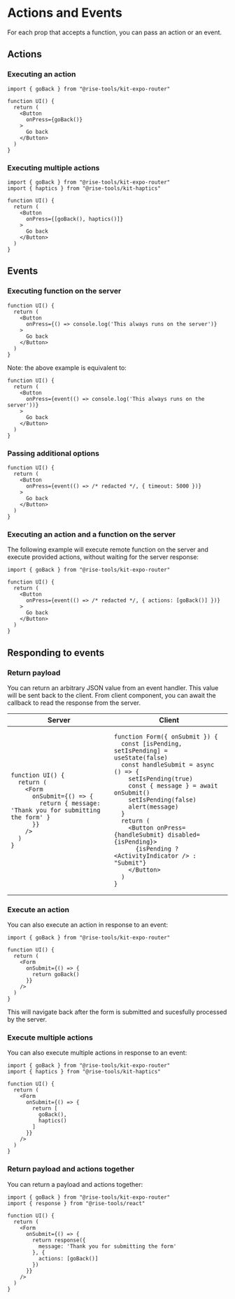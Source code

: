 # Actions and Events

For each prop that accepts a function, you can pass an action or an event.

## Actions

### Executing an action

```tsx
import { goBack } from "@rise-tools/kit-expo-router"

function UI() {
  return (
    <Button
      onPress={goBack()}
    >
      Go back
    </Button>
  )
}
```

### Executing multiple actions

```tsx
import { goBack } from "@rise-tools/kit-expo-router"
import { haptics } from "@rise-tools/kit-haptics"

function UI() {
  return (
    <Button
      onPress={[goBack(), haptics()]}
    >
      Go back
    </Button>
  )
}
```

## Events

### Executing function on the server

```tsx
function UI() {
  return (
    <Button
      onPress={() => console.log('This always runs on the server')}
    >
      Go back
    </Button>
  )
}
```

Note: the above example is equivalent to:

```tsx
function UI() {
  return (
    <Button
      onPress={event(() => console.log('This always runs on the server'))}
    >
      Go back
    </Button>
  )
}
```

### Passing additional options

```tsx
function UI() {
  return (
    <Button
      onPress={event(() => /* redacted */, { timeout: 5000 })}
    >
      Go back
    </Button>
  )
}
```

### Executing an action and a function on the server

The following example will execute remote function on the server and execute provided actions, without waiting for the server response:

```tsx
import { goBack } from "@rise-tools/kit-expo-router"

function UI() {
  return (
    <Button
      onPress={event(() => /* redacted */, { actions: [goBack()] })}
    >
      Go back
    </Button>
  )
}
```

## Responding to events

### Return payload

You can return an arbitrary JSON value from an event handler. This value will be sent back to the client. From client component, you can await the callback to read the response from the server. 

<table>
<thead>
<tr>
<th>Server</th>
<th>Client</th>
</tr>
</thead>
<tbody>
<tr>
<td>

```tsx
function UI() {
  return (
    <Form
      onSubmit={() => {
        return { message: 'Thank you for submitting the form' }
      }}
    />
  )
}
```

</td>
<td>

```tsx
function Form({ onSubmit }) {
  const [isPending, setIsPending] = useState(false)
  const handleSubmit = async () => {
    setIsPending(true)
    const { message } = await onSubmit()
    setIsPending(false)
    alert(message)
  }
  return (
    <Button onPress={handleSubmit} disabled={isPending}>
      {isPending ? <ActivityIndicator /> : "Submit"}
    </Button>
  )
}
```

</td>
</tr>
</tbody>
</table>

### Execute an action

You can also execute an action in response to an event:

```tsx
import { goBack } from "@rise-tools/kit-expo-router"

function UI() {
  return (
    <Form
      onSubmit={() => {
        return goBack()
      }}
    />
  )
}
```

This will navigate back after the form is submitted and sucesfully processed by the server.

### Execute multiple actions

You can also execute multiple actions in response to an event:

```tsx
import { goBack } from "@rise-tools/kit-expo-router"
import { haptics } from "@rise-tools/kit-haptics"

function UI() {
  return (
    <Form
      onSubmit={() => {
        return [
          goBack(),
          haptics()
        ]
      }}
    />
  )
}
```

### Return payload and actions together

You can return a payload and actions together:

```tsx
import { goBack } from "@rise-tools/kit-expo-router"
import { response } from "@rise-tools/react"

function UI() {
  return (
    <Form
      onSubmit={() => {
        return response({
          message: 'Thank you for submitting the form'
        }, {
          actions: [goBack()]
        })
      }}
    />
  )
}
```
